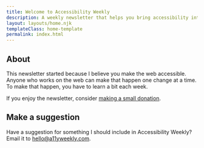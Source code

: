 ```yaml
---
title: Welcome to Accessibility Weekly
description: A weekly newsletter that helps you bring accessibility into your everyday work.
layout: layouts/home.njk
templateClass: home-template
permalink: index.html
---
```


## About

This newsletter started because I believe you make the web accessible. Anyone who works on the web can make that happen one change at a time. To make that happen, you have to learn a bit each week.

<p class="callout">If you enjoy the newsletter, consider <a href="https://paypal.me/davidakennedy">making a small donation</a>.</p>

## Make a suggestion

Have a suggestion for something I should include in Accessibility Weekly? Email it to <hello@a11yweekly.com>.
